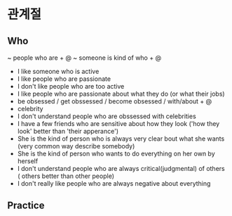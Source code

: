 # 관계절

## Who

~ people who are + @
~ someone is kind of who + @

- I like someone who is active
- I like people who are passionate
- I don't like people who are too active
- I like people who are passionate about what they do (or what their jobs)
- be obsessed / get obssessed / become obsessed / with/about + @
- celebrity
- I don't understand people who are obssessed with celebrities
- I have a few friends who are sensitive about how they look ('how they look' better than 'their apperance')
- She is the kind of person who is always very clear bout what she wants (very common way describe somebody)
- She is the kind of person who wants to do everything on her own by herself
- I don't understand people who are always critical(judgmental) of others ( others better than other people)
- I don't really like people who are always negative about everything

## Practice

